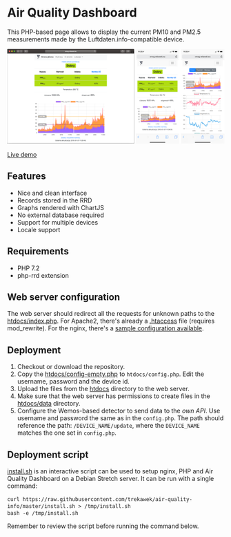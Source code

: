 # Air Quality Dashboard

This PHP-based page allows to display the current PM10 and PM2.5 measurements made by the Luftdaten.info-compatible device.

<img src="img/screenshot.png"/>

[Live demo](http://smog.rekawek.eu/)

## Features

* Nice and clean interface
* Records stored in the RRD
* Graphs rendered with ChartJS
* No external database required
* Support for multiple devices
* Locale support

## Requirements

* PHP 7.2
* php-rrd extension

## Web server configuration

The web server should redirect all the requests for unknown paths to the [htdocs/index.php](htdocs/index.php). For Apache2, there's already a [.htaccess](htdocs/.htaccess) file (requires mod_rewrite). For the nginx, there's a [sample configuration available](docs/sample-nginx.conf).

## Deployment

1. Checkout or download the repository.
2. Copy the [htdocs/config-empty.php](htdocs/config-empty.php) to `htdocs/config.php`. Edit the username, password and the device id.
3. Upload the files from the [htdocs](htdocs) directory to the web server.
4. Make sure that the web server has permissions to create files in the [htdocs/data](htdocs/data) directory.
5. Configure the Wemos-based detector to send data to the *own API*. Use username and password the same as in the `config.php`. The path should reference the path: `/DEVICE_NAME/update`, where the `DEVICE_NAME` matches the one set in `config.php`.

## Deployment script

[install.sh](install.sh) is an interactive script can be used to setup nginx, PHP and Air Quality Dashboard on a Debian Stretch server. It can be run with a single command:

```
curl https://raw.githubusercontent.com/trekawek/air-quality-info/master/install.sh > /tmp/install.sh
bash -e /tmp/install.sh
```

Remember to review the script before running the command below. 